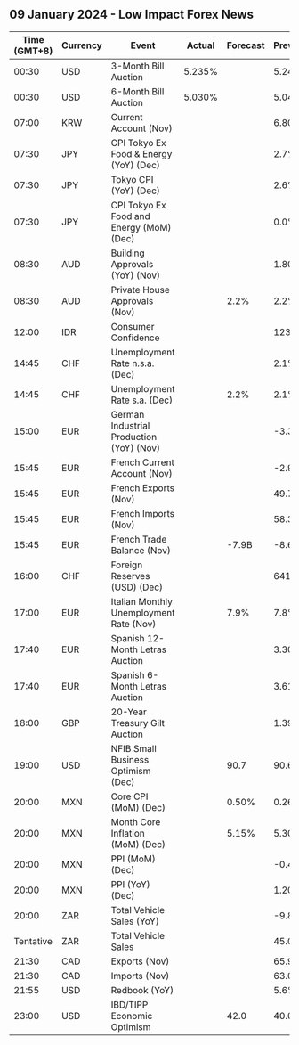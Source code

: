 ## 09 January 2024 - Low Impact Forex News

| Time (GMT+8) | Currency | Event | Actual | Forecast | Previous |
|------|----------|-------|--------|----------|----------|
| 00:30 | USD | 3-Month Bill Auction | 5.235% |  | 5.245% |
| 00:30 | USD | 6-Month Bill Auction | 5.030% |  | 5.045% |
| 07:00 | KRW | Current Account (Nov) |  |  | 6.80B |
| 07:30 | JPY | CPI Tokyo Ex Food & Energy (YoY) (Dec) |  |  | 2.7% |
| 07:30 | JPY | Tokyo CPI (YoY) (Dec) |  |  | 2.6% |
| 07:30 | JPY | CPI Tokyo Ex Food and Energy (MoM) (Dec) |  |  | 0.0% |
| 08:30 | AUD | Building Approvals (YoY) (Nov) |  |  | 1.80% |
| 08:30 | AUD | Private House Approvals (Nov) |  | 2.2% | 2.2% |
| 12:00 | IDR | Consumer Confidence |  |  | 123.6 |
| 14:45 | CHF | Unemployment Rate n.s.a. (Dec) |  |  | 2.1% |
| 14:45 | CHF | Unemployment Rate s.a. (Dec) |  | 2.2% | 2.1% |
| 15:00 | EUR | German Industrial Production (YoY) (Nov) |  |  | -3.38% |
| 15:45 | EUR | French Current Account (Nov) |  |  | -2.90B |
| 15:45 | EUR | French Exports (Nov) |  |  | 49.7B |
| 15:45 | EUR | French Imports (Nov) |  |  | 58.3B |
| 15:45 | EUR | French Trade Balance (Nov) |  | -7.9B | -8.6B |
| 16:00 | CHF | Foreign Reserves (USD) (Dec) |  |  | 641.7B |
| 17:00 | EUR | Italian Monthly Unemployment Rate (Nov) |  | 7.9% | 7.8% |
| 17:40 | EUR | Spanish 12-Month Letras Auction |  |  | 3.305% |
| 17:40 | EUR | Spanish 6-Month Letras Auction |  |  | 3.617% |
| 18:00 | GBP | 20-Year Treasury Gilt Auction |  |  | 1.392% |
| 19:00 | USD | NFIB Small Business Optimism (Dec) |  | 90.7 | 90.6 |
| 20:00 | MXN | Core CPI (MoM) (Dec) |  | 0.50% | 0.26% |
| 20:00 | MXN | Month Core Inflation (MoM) (Dec) |  | 5.15% | 5.30% |
| 20:00 | MXN | PPI (MoM) (Dec) |  |  | -0.40% |
| 20:00 | MXN | PPI (YoY) (Dec) |  |  | 1.20% |
| 20:00 | ZAR | Total Vehicle Sales (YoY) |  |  | -9.80% |
| Tentative | ZAR | Total Vehicle Sales |  |  | 45.08K |
| 21:30 | CAD | Exports (Nov) |  |  | 65.98B |
| 21:30 | CAD | Imports (Nov) |  |  | 63.01B |
| 21:55 | USD | Redbook (YoY) |  |  | 5.6% |
| 23:00 | USD | IBD/TIPP Economic Optimism |  | 42.0 | 40.0 |
